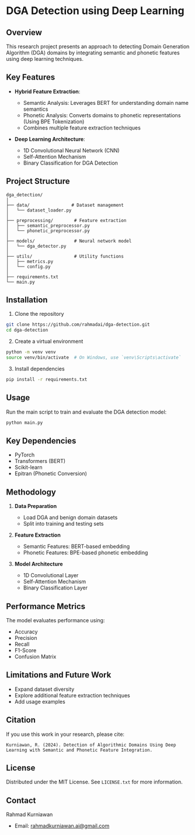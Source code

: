 # DGA Detection using Deep Learning 

## Overview

This research project presents an approach to detecting Domain Generation Algorithm (DGA) domains by integrating semantic and phonetic features using deep learning techniques.

## Key Features

- **Hybrid Feature Extraction**:
  - Semantic Analysis: Leverages BERT for understanding domain name semantics
  - Phonetic Analysis: Converts domains to phonetic representations (Using BPE Tokenization)
  - Combines multiple feature extraction techniques

- **Deep Learning Architecture**:
  - 1D Convolutional Neural Network (CNN)
  - Self-Attention Mechanism
  - Binary Classification for DGA Detection

## Project Structure

```
dga_detection/
│
├── data/                # Dataset management
│   └── dataset_loader.py
│
├── preprocessing/        # Feature extraction
│   ├── semantic_preprocessor.py
│   └── phonetic_preprocessor.py
│
├── models/               # Neural network model
│   └── dga_detector.py
│
├── utils/                # Utility functions
│   ├── metrics.py
│   └── config.py
│
├── requirements.txt
└── main.py
```

## Installation

1. Clone the repository
```bash
git clone https://github.com/rahmadai/dga-detection.git
cd dga-detection
```

2. Create a virtual environment
```bash
python -m venv venv
source venv/bin/activate  # On Windows, use `venv\Scripts\activate`
```

3. Install dependencies
```bash
pip install -r requirements.txt
```

## Usage

Run the main script to train and evaluate the DGA detection model:

```bash
python main.py
```

## Key Dependencies

- PyTorch
- Transformers (BERT)
- Scikit-learn
- Epitran (Phonetic Conversion)

## Methodology

1. **Data Preparation**
   - Load DGA and benign domain datasets
   - Split into training and testing sets

2. **Feature Extraction**
   - Semantic Features: BERT-based embedding
   - Phonetic Features: BPE-based phonetic embedding

3. **Model Architecture**
   - 1D Convolutional Layer
   - Self-Attention Mechanism
   - Binary Classification Layer

## Performance Metrics

The model evaluates performance using:
- Accuracy
- Precision
- Recall
- F1-Score
- Confusion Matrix

## Limitations and Future Work

- Expand dataset diversity
- Explore additional feature extraction techniques
- Add usage examples

## Citation

If you use this work in your research, please cite:
```
Kurniawan, R. (2024). Detection of Algorithmic Domains Using Deep Learning with Semantic and Phonetic Feature Integration.
```

## License

Distributed under the MIT License. See `LICENSE.txt` for more information.

## Contact

Rahmad Kurniawan
- Email: rahmadkurniawan.ai@gmail.com
